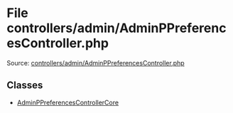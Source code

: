 File controllers/admin/AdminPPreferencesController.php
=========

Source: [controllers/admin/AdminPPreferencesController.php](https://github.com/PrestaShop/PrestaShop/blob/1.5.0.5/controllers/admin/AdminPPreferencesController.php)


Classes
-------

* [AdminPPreferencesControllerCore](class.AdminPPreferencesControllerCore.md)

